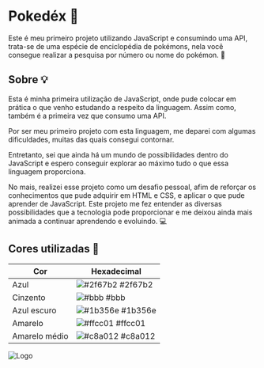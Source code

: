 
# Pokedéx   🐣

Este é meu primeiro projeto utilizando JavaScript e consumindo uma API, trata-se de uma espécie de enciclopédia de pokémons, 
nela você consegue realizar a pesquisa por número ou nome do pokémon. 🐝






## Sobre  💡

Esta é minha primeira utilização de JavaScript, onde pude colocar em prática o que venho estudando a respeito da linguagem. Assim como, também é a primeira vez que 
consumo uma API. 

Por ser meu primeiro projeto com esta linguagem, me deparei com algumas dificuldades, muitas das quais consegui contornar. 

Entretanto, sei que ainda há um mundo de possibilidades dentro do JavaScript e espero conseguir explorar ao máximo tudo
o que essa linguagem proporciona.

No mais, realizei esse projeto como um desafio pessoal, afim de reforçar os conhecimentos que pude adquirir em HTML e CSS, e aplicar
o que pude aprender de JavaScript. Este projeto me fez entender as diversas possibilidades que a tecnologia pode proporcionar e me deixou ainda mais
animada a continuar aprendendo e evoluindo. 💻



## Cores utilizadas  🌈


| Cor               | Hexadecimal                                                |
| ----------------- | ---------------------------------------------------------------- |
| Azul              | ![#2f67b2](https://via.placeholder.com/10/2f67b2?text=+) #2f67b2 |
| Cinzento          | ![#bbb](https://via.placeholder.com/10/bbb?text=+)         #bbb  |
| Azul escuro       | ![#1b356e](https://via.placeholder.com/10/1b356e?text=+) #1b356e |
| Amarelo           | ![#ffcc01](https://via.placeholder.com/10/ffcc01?text=+) #ffcc01 |
| Amarelo médio     | ![#c8a012](https://via.placeholder.com/10/c8a012?text=+) #c8a012 |


![Logo](https://i.ibb.co/jJvcfBh/logo.png) 



